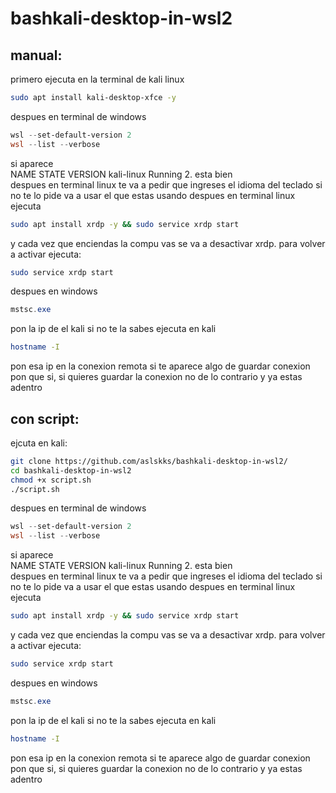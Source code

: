 # bashkali-desktop-in-wsl2  
## manual:  
primero ejecuta en la terminal de kali linux  
~~~bash
sudo apt install kali-desktop-xfce -y
~~~
despues en terminal de windows  
~~~powershell
wsl --set-default-version 2
wsl --list --verbose
~~~  
si aparece  
  NAME          STATE           VERSION
 kali-linux    Running         2. 
esta bien  
despues en terminal linux te va a pedir que ingreses el idioma del teclado
si no te lo pide va a usar el que estas usando
despues en terminal linux ejecuta
~~~bash
sudo apt install xrdp -y && sudo service xrdp start
~~~
y cada vez que enciendas la compu vas se va a desactivar xrdp. 
para volver a activar ejecuta:  
~~~bash
sudo service xrdp start
~~~  
despues en windows  
~~~powershell
mstsc.exe
~~~  
pon la ip de el kali si no te la sabes ejecuta en kali  
~~~bash
hostname -I
~~~  
pon esa ip en la conexion remota si te aparece algo de guardar conexion pon que si, si quieres guardar la conexion no de lo contrario y ya estas adentro  
## con script:  
ejcuta en kali:  
~~~bash
git clone https://github.com/aslskks/bashkali-desktop-in-wsl2/
cd bashkali-desktop-in-wsl2
chmod +x script.sh
./script.sh
~~~
despues en terminal de windows  
~~~powershell
wsl --set-default-version 2
wsl --list --verbose
~~~  
si aparece  
  NAME          STATE           VERSION
 kali-linux    Running         2. 
esta bien  
despues en terminal linux te va a pedir que ingreses el idioma del teclado
si no te lo pide va a usar el que estas usando
despues en terminal linux ejecuta
~~~bash
sudo apt install xrdp -y && sudo service xrdp start
~~~
y cada vez que enciendas la compu vas se va a desactivar xrdp. 
para volver a activar ejecuta:  
~~~bash
sudo service xrdp start
~~~  
despues en windows  
~~~powershell
mstsc.exe
~~~  
pon la ip de el kali si no te la sabes ejecuta en kali  
~~~bash
hostname -I
~~~  
pon esa ip en la conexion remota si te aparece algo de guardar conexion pon que si, si quieres guardar la conexion no de lo contrario y ya estas adentro  

